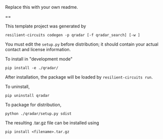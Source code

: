 Replace this with your own readme.

==

This template project was generated by

    resilient-circuits codegen -p qradar [-f qradar_search] [-w ]


You must edit the `setup.py` before distribution;
it should contain your actual contact and license information.

To install in "development mode"

    pip install -e ./qradar/

After installation, the package will be loaded by `resilient-circuits run`.


To uninstall,

    pip uninstall qradar


To package for distribution,

    python ./qradar/setup.py sdist

The resulting .tar.gz file can be installed using

    pip install <filename>.tar.gz
